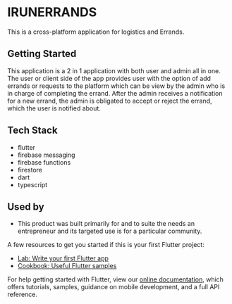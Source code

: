 # IRUNERRANDS

This is a cross-platform application for logistics and Errands.

## Getting Started

This application is a 2 in 1 application with both user and admin all in one.
The user or client side of the app provides user with the option of add errands or 
requests to the platform which can be view by the admin who is in charge of completing
the errand. After the admin receives a notification for a new errand, the admin is obligated
to accept or reject the errand, which the user is notified about. 

## Tech Stack
- flutter
- firebase messaging
- firebase functions
- firestore
- dart
- typescript

## Used by
- This product was built primarily for and to suite the needs an entrepreneur and its targeted use
  is for a particular community.


A few resources to get you started if this is your first Flutter project:

- [Lab: Write your first Flutter app](https://flutter.dev/docs/get-started/codelab)
- [Cookbook: Useful Flutter samples](https://flutter.dev/docs/cookbook)

For help getting started with Flutter, view our
[online documentation](https://flutter.dev/docs), which offers tutorials,
samples, guidance on mobile development, and a full API reference.
